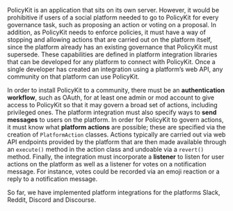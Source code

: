 PolicyKit is an application that sits on its own server. However, it would be prohibitive if users of a social platform needed to go to PolicyKit for every governance task, such as proposing an action or voting on a proposal. In addition, as PolicyKit needs to enforce policies, it must have a way of stopping and allowing actions that are carried out on the platform itself, since the platform already has an existing governance that PolicyKit must supersede. These capabilities are defined in platform integration libraries that can be developed for any platform to connect with PolicyKit. Once a single developer has created an integration using a platform’s web API, any community on that platform can use PolicyKit.

In order to install PolicyKit to a community, there must be an **authentication workflow**, such as OAuth, for at least one admin or mod account to give access to PolicyKit so that it may govern a broad set of actions, including privileged ones. The platform integration must also specify ways to **send messages** to users on the platform. In order for PolicyKit to govern actions, it must know what **platform actions** are possible; these are specified via the creation of `PlatformAction` classes. Actions typically are carried out via web API endpoints provided by the platform that are then made available through an `execute()` method in the action class and undoable via a `revert()` method. Finally, the integration must incorporate a **listener** to listen for user actions on the platform as well as a listener for votes on a notification message. For instance, votes could be recorded via an emoji reaction or a reply to a notification message.

So far, we have implemented platform integrations for the platforms Slack, Reddit, Discord and Discourse.
